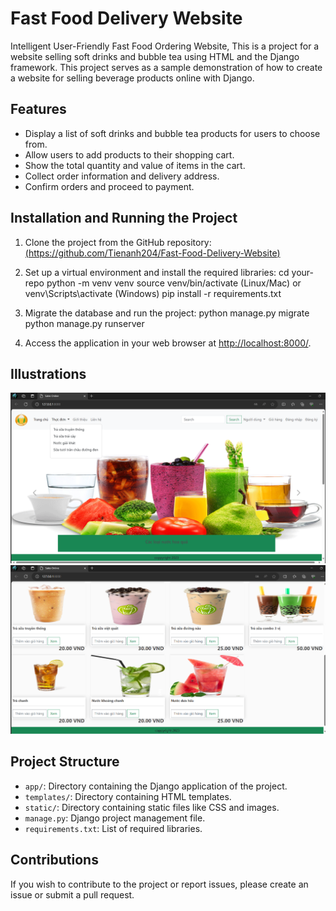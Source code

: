 # Fast Food Delivery Website
Intelligent User-Friendly Fast Food Ordering Website,
This is a project for a website selling soft drinks and bubble tea using HTML and the Django framework. This project serves as a sample demonstration of how to create a website for selling beverage products online with Django.

## Features
- Display a list of soft drinks and bubble tea products for users to choose from.
- Allow users to add products to their shopping cart.
- Show the total quantity and value of items in the cart.
- Collect order information and delivery address.
- Confirm orders and proceed to payment.

## Installation and Running the Project

1. Clone the project from the GitHub repository: [(https://github.com/Tienanh204/Fast-Food-Delivery-Website)](https://github.com/Tienanh204/Fast-Food-Delivery-Website)

2. Set up a virtual environment and install the required libraries:
cd your-repo
python -m venv venv
source venv/bin/activate (Linux/Mac) or venv\Scripts\activate (Windows)
pip install -r requirements.txt

3. Migrate the database and run the project:
python manage.py migrate
python manage.py runserver

4. Access the application in your web browser at [http://localhost:8000/](http://localhost:8000/).
   

## Illustrations
![Website Interface](https://github.com/Tienanh204/Fast-Food-Delivery-Website/blob/main/webbanhang/Demo1.png) ![Product Image](https://github.com/Tienanh204/Fast-Food-Delivery-Website/blob/main/webbanhang/Demo2.png)

## Project Structure

- `app/`: Directory containing the Django application of the project.
- `templates/`: Directory containing HTML templates.
- `static/`: Directory containing static files like CSS and images.
- `manage.py`: Django project management file.
- `requirements.txt`: List of required libraries.

## Contributions
If you wish to contribute to the project or report issues, please create an issue or submit a pull request.
